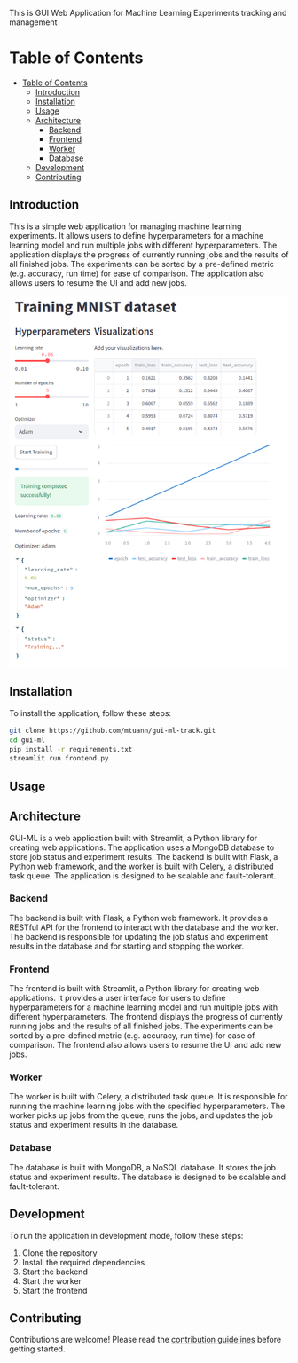 This is GUI Web Application for Machine Learning Experiments tracking and management

# Table of Contents
- [Table of Contents](#table-of-contents)
  - [Introduction](#introduction)
  - [Installation](#installation)
  - [Usage](#usage)
  - [Architecture](#architecture)
    - [Backend](#backend)
    - [Frontend](#frontend)
    - [Worker](#worker)
    - [Database](#database)
  - [Development](#development)
  - [Contributing](#contributing)

## Introduction

This is a simple web application for managing machine learning experiments. It allows users to define hyperparameters for a machine learning model and run multiple jobs with different hyperparameters. The application displays the progress of currently running jobs and the results of all finished jobs. The experiments can be sorted by a pre-defined metric (e.g. accuracy, run time) for ease of comparison. The application also allows users to resume the UI and add new jobs.
<!-- % adding a figure 'demo.png' here -->
![demo](demo.png)

## Installation
To install the application, follow these steps:
```bash
git clone https://github.com/mtuann/gui-ml-track.git
cd gui-ml
pip install -r requirements.txt
streamlit run frontend.py
```

## Usage

## Architecture
GUI-ML is a web application built with Streamlit, a Python library for creating web applications. The application uses a MongoDB database to store job status and experiment results. The backend is built with Flask, a Python web framework, and the worker is built with Celery, a distributed task queue. The application is designed to be scalable and fault-tolerant.
### Backend
The backend is built with Flask, a Python web framework. It provides a RESTful API for the frontend to interact with the database and the worker. The backend is responsible for updating the job status and experiment results in the database and for starting and stopping the worker.

### Frontend
The frontend is built with Streamlit, a Python library for creating web applications. It provides a user interface for users to define hyperparameters for a machine learning model and run multiple jobs with different hyperparameters. The frontend displays the progress of currently running jobs and the results of all finished jobs. The experiments can be sorted by a pre-defined metric (e.g. accuracy, run time) for ease of comparison. The frontend also allows users to resume the UI and add new jobs.

### Worker
The worker is built with Celery, a distributed task queue. It is responsible for running the machine learning jobs with the specified hyperparameters. The worker picks up jobs from the queue, runs the jobs, and updates the job status and experiment results in the database.

### Database
The database is built with MongoDB, a NoSQL database. It stores the job status and experiment results. The database is designed to be scalable and fault-tolerant.

## Development
To run the application in development mode, follow these steps:
1. Clone the repository
2. Install the required dependencies
3. Start the backend
4. Start the worker
5. Start the frontend

## Contributing
Contributions are welcome! Please read the [contribution guidelines](CONTRIBUTING.md) before getting started.